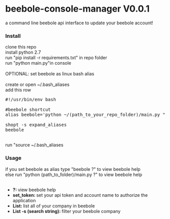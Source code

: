 # beebole-console-manager <b>V0.0.1</b>
a command line beebole api interface to update your beebole account!

<h3>Install</h3>

clone this repo<br>
install python 2.7<br>
run "pip install -r requirements.txt" in repo folder<br>
run "python main.py"in console<br>
<br>
OPTIONAL: set beebole as linux bash alias<br>
<br>
create or open ~/.bash_aliases<br>
add this row<br>
<pre>
#!/usr/bin/env bash

#beebole shortcut 
alias beebole='python ~/(path_to_your_repo_folder)/main.py "$@"'

shopt -s expand_aliases
beebole
</pre>
<br>
run "source ~/.bash_aliases<br>


<h3>Usage</h3>

if you set beebole as alias type "beebole ?" to view beebole help<br>
else run "python (path_to_folder)/main.py ?" to view beebole help<br><br>

<ul>
<li><b>?: </b> view beebole help</li>
<li><b>set_token: </b> set your api token and account name to authorize the application</li>
<li><b>List: </b> list all of your company in beebole</li>
<li><b>List -s (search string): </b> filter your beebole company</li>
</ul>
